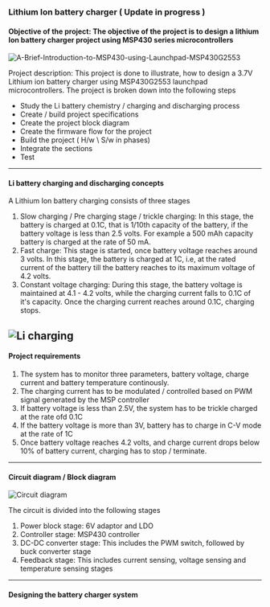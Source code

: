 ### Lithium Ion battery charger ( Update in progress )
#### Objective of the project: The objective of the project is to design a lithium Ion battery charger project using MSP430 series microcontrollers

![A-Brief-Introduction-to-MSP430-using-Launchpad-MSP430G2553](https://user-images.githubusercontent.com/26503600/227121366-362b866c-f650-4f66-8403-8dcf4cc90eec.jpg)


Project description: This project is done to illustrate, how to design a 3.7V Lithium ion battery charger using MSP430G2553 launchpad microcontrollers. The project is broken down into the following steps

* Study the Li battery chemistry / charging and discharging process
* Create / build project specifications
* Create the project block diagram
* Create the firmware flow for the project
* Build the project ( H/w \ S/w in phases)
* Integrate the sections
* Test
---------------------------------------------------------------------------------------------------------------------------------------------------------
#### Li battery charging and discharging concepts
A Lithium Ion battery charging consists of three stages
1. Slow charging / Pre charging stage / trickle charging: In this stage, the battery is charged at 0.1C, that is 1/10th capacity of the battery, if the battery voltage is less than 2.5 volts. For example a 500 mAh capacity battery is charged at the rate of 50 mA. 
2. Fast charge: This stage is started, once battery voltage reaches around 3 volts. In this stage, the battery is charged at 1C, i.e, at the rated current of the battery till the battery reaches to its maximum voltage of 4.2 volts.
3. Constant voltage charging: During this stage, the battery voltage is maintained at 4.1 - 4.2 volts, while the charging current falls to 0.1C of it's capacity. Once the charging current reaches around 0.1C, charging stops.

![Li charging](https://user-images.githubusercontent.com/26503600/227710560-2138c698-306c-4729-a79a-27565721297b.jpg)
-----------------------------------------------------------------------------------------------------------------------------------------------------------------------
#### Project requirements
1. The system has to monitor three parameters, battery voltage, charge current and battery temperature continously.
2. The charging current has to be modulated / controlled based on PWM signal generated by the MSP controller
3. If battery voltage is less than 2.5V, the system has to be trickle charged at the rate ofd 0.1C
4. If the battery voltage is more than 3V, battery has to charge in C-V mode at the rate of 1C
5. Once battery voltage reaches 4.2 volts, and charge current drops below 10% of battery current, charging has to stop / terminate.
-----------------------------------------------------------------------------------------------------------------------------------------------------------------------
#### Circuit diagram / Block diagram
![Circuit diagram](https://user-images.githubusercontent.com/26503600/229355294-56a3058b-d613-4a8a-bec6-3228fabff08e.jpg)

The circuit is divided into the following stages
1. Power block stage: 6V adaptor and LDO
2. Controller stage: MSP430 controller
3. DC-DC converter stage: This includes the PWM switch, followed by buck converter stage
4. Feedback stage: This includes current sensing, voltage sensing and temperature sensing stages
-----------------------------------------------------------------------------------------------------------------------------------------------------------------------
#### Designing the battery charger system

